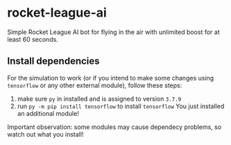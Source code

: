 # rocket-league-ai
Simple Rocket League AI bot for flying in the air with unlimited boost for at least 60 seconds.

## Install dependencies
For the simulation to work (or if you intend to make some changes using `tensorflow` or any other external module), follow these steps:
1. make sure `py` in installed and is assigned to version `3.7.9`
2. run `py -m pip install tensorflow` to install `tensorflow`
You just installed an additional module!

Important observation: some modules may cause dependecy problems, so watch out what you install!